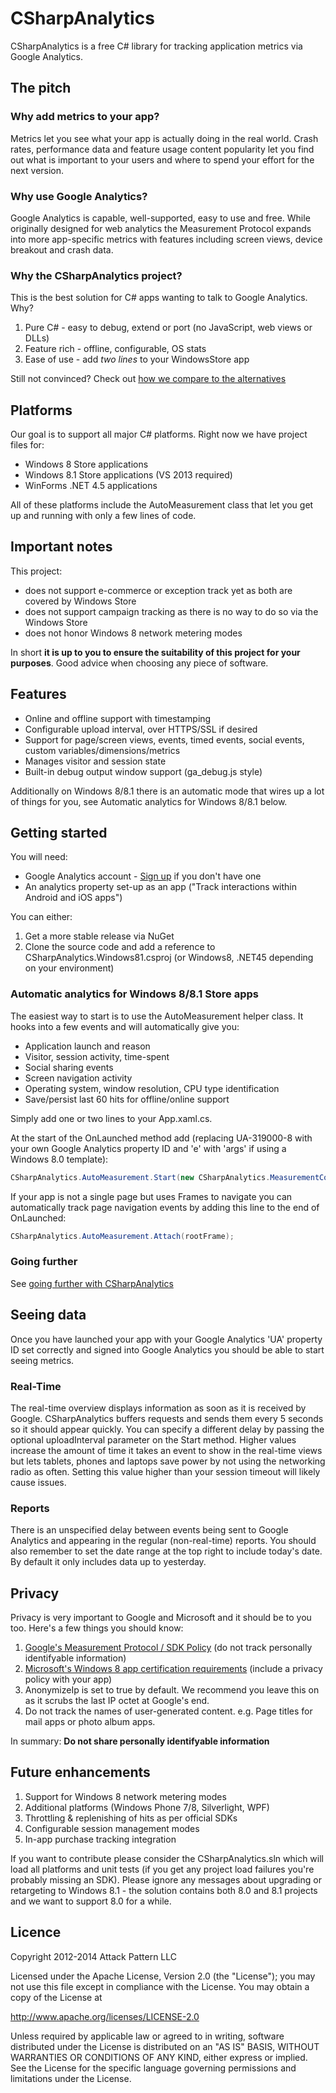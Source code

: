 # CSharpAnalytics

CSharpAnalytics is a free C# library for tracking application metrics via Google Analytics.

## The pitch

### Why add metrics to your app?

Metrics let you see what your app is actually doing in the real world. Crash rates, performance data and feature usage content popularity let you find out what is important to your users and where to spend your effort for the next version.

### Why use Google Analytics?

Google Analytics is capable, well-supported, easy to use and free. While originally designed for web analytics the Measurement Protocol expands into more app-specific metrics with features including screen views, device breakout and crash data.

### Why the CSharpAnalytics project?

This is the best solution for C# apps wanting to talk to Google Analytics. Why?

1. Pure C# - easy to debug, extend or port (no JavaScript, web views or DLLs)
1. Feature rich - offline, configurable, OS stats
1. Ease of use - add *two lines* to your WindowsStore app

Still not convinced? Check out [how we compare to the alternatives](https://github.com/AttackPattern/CSharpAnalytics/wiki/Comparison)

## Platforms

Our goal is to support all major C# platforms. Right now we have project files for:

* Windows 8 Store applications
* Windows 8.1 Store applications (VS 2013 required)
* WinForms .NET 4.5 applications

All of these platforms include the AutoMeasurement class that let you get up and running with only a few lines of code.

## Important notes

This project:

* does not support e-commerce or exception track yet as both are covered by Windows Store
* does not support campaign tracking as there is no way to do so via the Windows Store
* does not honor Windows 8 network metering modes

In short **it is up to you to ensure the suitability of this project for your purposes**. Good advice when choosing any piece of software.

## Features

* Online and offline support with timestamping
* Configurable upload interval, over HTTPS/SSL if desired
* Support for page/screen views, events, timed events, social events, custom variables/dimensions/metrics
* Manages visitor and session state
* Built-in debug output window support (ga_debug.js style)

Additionally on Windows 8/8.1 there is an automatic mode that wires up a lot of things for you, see Automatic analytics for Windows 8/8.1 below.

## Getting started

You will need:

* Google Analytics account - [Sign up](http://analytics.google.com) if you don't have one
* An analytics property set-up as an app ("Track interactions within Android and iOS apps")

You can either:

1. Get a more stable release via NuGet
2. Clone the source code and add a reference to CSharpAnalytics.Windows81.csproj (or Windows8, .NET45 depending on your environment)

### Automatic analytics for Windows 8/8.1 Store apps

The easiest way to start is to use the AutoMeasurement helper class. It hooks into a few events and will automatically give you:

* Application launch and reason
* Visitor, session activity, time-spent
* Social sharing events
* Screen navigation activity
* Operating system, window resolution, CPU type identification
* Save/persist last 60 hits for offline/online support

Simply add one or two lines to your App.xaml.cs.

At the start of the OnLaunched method add (replacing UA-319000-8 with your own Google Analytics property ID and 'e' with 'args' if using a Windows 8.0 template):

```csharp
CSharpAnalytics.AutoMeasurement.Start(new CSharpAnalytics.MeasurementConfiguration("UA-319000-8"), e);
```

If your app is not a single page but uses Frames to navigate you can automatically track page navigation events by adding this line to the end of OnLaunched:

```csharp
CSharpAnalytics.AutoMeasurement.Attach(rootFrame);
```

### Going further

See [going further with CSharpAnalytics](https://github.com/AttackPattern/CSharpAnalytics/wiki/Going-further)

## Seeing data

Once you have launched your app with your Google Analytics 'UA' property ID set correctly and signed into Google Analytics you should be able to start seeing metrics.

### Real-Time
The real-time overview displays information as soon as it is received by Google. CSharpAnalytics buffers requests and sends them every 5 seconds so it should appear quickly. You can specify a different delay by passing the optional uploadInterval parameter on the Start method. Higher values increase the amount of time it takes an event to show in the real-time views but lets tablets, phones and laptops save power by not using the networking radio as often. Setting this value higher than your session timeout will likely cause issues.

### Reports
There is an unspecified delay between events being sent to Google Analytics and appearing in the regular (non-real-time) reports. You should also remember to set the date range at the top right to include today's date. By default it only includes data up to yesterday.

## Privacy

Privacy is very important to Google and Microsoft and it should be to you too. Here's a few things you should know:

1. [Google's Measurement Protocol / SDK Policy](https://developers.google.com/analytics/devguides/collection/protocol/policy) (do not track personally identifyable information)
1. [Microsoft's Windows 8 app certification requirements](http://msdn.microsoft.com/en-us/library/windows/apps/hh694083.aspx) (include a privacy policy with your app)
1. AnonymizeIp is set to true by default. We recommend you leave this on as it scrubs the last IP octet at Google's end.
1. Do not track the names of user-generated content. e.g. Page titles for mail apps or photo album apps.
 
In summary: **Do not share personally identifyable information**

## Future enhancements

1. Support for Windows 8 network metering modes
1. Additional platforms (Windows Phone 7/8, Silverlight, WPF)
1. Throttling & replenishing of hits as per official SDKs
1. Configurable session management modes
1. In-app purchase tracking integration

If you want to contribute please consider the CSharpAnalytics.sln which will load all platforms and unit tests (if you get any project load failures you're probably missing an SDK). Please ignore any messages about upgrading or retargeting to Windows 8.1 - the solution contains both 8.0 and 8.1 projects and we want to support 8.0 for a while.

## Licence

Copyright 2012-2014 Attack Pattern LLC

Licensed under the Apache License, Version 2.0 (the "License"); you may not use this file except in compliance with the License. You may obtain a copy of the License at

http://www.apache.org/licenses/LICENSE-2.0

Unless required by applicable law or agreed to in writing, software distributed under the License is distributed on an "AS IS" BASIS, WITHOUT WARRANTIES OR CONDITIONS OF ANY KIND, either express or implied. See the License for the specific language governing permissions and limitations under the License.
